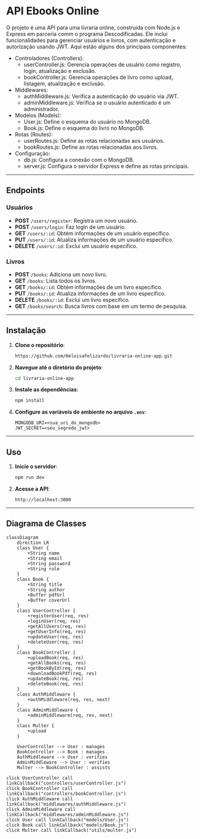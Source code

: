 # API Ebooks Online

O projeto é uma API para uma livraria online, construída com Node.js e Express em parceria comm o programa Descodificadas. Ele inclui funcionalidades para gerenciar usuários e livros, com autenticação e autorização usando JWT. Aqui estão alguns dos principais componentes:

- Controladores (Controllers):
  - userController.js: Gerencia operações de usuário como registro, login, atualização e exclusão.
  - bookController.js: Gerencia operações de livro como upload, listagem, atualização e exclusão.
- Middlewares:
  - authMiddleware.js: Verifica a autenticação do usuário via JWT.
  - adminMiddleware.js: Verifica se o usuário autenticado é um administrador.
- Modelos (Models):
  - User.js: Define o esquema do usuário no MongoDB.
  - Book.js: Define o esquema do livro no MongoDB.
- Rotas (Routes):
  - userRoutes.js: Define as rotas relacionadas aos usuários.
  - bookRoutes.js: Define as rotas relacionadas aos livros.
- Configuração:
  - db.js: Configura a conexão com o MongoDB.
  - server.js: Configura o servidor Express e define as rotas principais.

---

## Endpoints

### Usuários

- **POST** `/users/register`: Registra um novo usuário.
- **POST** `/users/login`: Faz login de um usuário.
- **GET** `/users/:id`: Obtém informações de um usuário específico.
- **PUT** `/users/:id`: Atualiza informações de um usuário específico.
- **DELETE** `/users/:id`: Exclui um usuário específico.

### Livros

- **POST** `/books`: Adiciona um novo livro.
- **GET** `/books`: Lista todos os livros.
- **GET** `/books/:id`: Obtém informações de um livro específico.
- **PUT** `/books/:id`: Atualiza informações de um livro específico.
- **DELETE** `/books/:id`: Exclui um livro específico.
- **GET** `/books/search`: Busca livros com base em um termo de pesquisa.

---

## Instalação

1. **Clone o repositório**:

   ```bash
   https://github.com/HeloisaFelizardo/livraria-online-app.git
   ```

2. **Navegue até o diretório do projeto**:

   ```bash
   cd livraria-online-app
   ```

3. **Instale as dependências**:

   ```bash
   npm install
   ```

4. **Configure as variáveis de ambiente no arquivo `.env`**:
   ```plaintext
   MONGODB_URI=<sua_uri_do_mongodb>
   JWT_SECRET=<seu_segredo_jwt>
   ```

---

## Uso

1. **Inicie o servidor**:

   ```bash
   npm run dev
   ```

2. **Acesse a API**:
   ```plaintext
   http://localhost:3000
   ```

---

## Diagrama de Classes

```mermaid
classDiagram
    direction LR
    class User {
        +String name
        +String email
        +String password
        +String role
    }
    class Book {
        +String title
        +String author
        +Buffer pdfUrl
        +Buffer coverUrl
    }
    class UserController {
        +registerUser(req, res)
        +loginUser(req, res)
        +getAllUsers(req, res)
        +getUserInfo(req, res)
        +updateUser(req, res)
        +deleteUser(req, res)
    }
    class BookController {
        +uploadBook(req, res)
        +getAllBooks(req, res)
        +getBookById(req, res)
        +downloadBookPdf(req, res)
        +updateBook(req, res)
        +deleteBook(req, res)
    }
    class AuthMiddleware {
        +authMiddleware(req, res, next)
    }
    class AdminMiddleware {
        +adminMiddleware(req, res, next)
    }
    class Multer {
        +upload
    }

    UserController --> User : manages
    BookController --> Book : manages
    AuthMiddleware --> User : verifies
    AdminMiddleware --> User : verifies
    Multer --> BookController : assists

click UserController call linkCallback("controllers/userController.js")
click BookController call linkCallback("controllers/bookController.js")
click AuthMiddleware call linkCallback("middlewares/authMiddleware.js")
click AdminMiddleware call linkCallback("middlewares/adminMiddleware.js")
click User call linkCallback("models/User.js")
click Book call linkCallback("models/Book.js")
click Multer call linkCallback("utils/multer.js")
```
